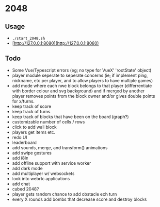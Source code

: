 # 2048


## Usage
 - `./start_2048.sh`
 - [http://127.0.0.1:8080](http://127.0.0.1:8080)

## Todo
 - Some Vue/Typescript errors (eg; no type for VueX' 'rootState' object)
 - player module seperate to seperate concerns (ie; if implement ping, nickname, etc per player, and to allow players to have multiple games)
 - add mode where each nwe block belongs to that player (differrentiate with border colour and svg background) and if merged by another player removes points from the block owner and/or gives double points for x/turns.
 - keep track of score
 - keep track of turns
 - keep track of blocks that have been on the board (graph?)
 - customizable number of cells / rows
 - click to add wall block
 - players get items etc.
 - redo UI
 - leaderboard
 - add sounds, merge, and transform() animations
 - add swipe gestures
 - add i8ln
 - add offline support with service worker
 - add dark mode
 - add multiplayer w/ websockets
 - look into webrtc applications
 - add chat
 - cubed 2048?
 - player gets random chance to add obstacle ech turn
 - every X rounds add bombs that decrease score and destroy blocks

